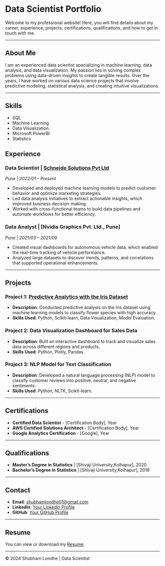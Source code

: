 # Data Scientist Portfolio

Welcome to my professional website! Here, you will find details about my career, experience, projects, certifications, qualifications, and how to get in touch with me.

---

## About Me
I am an experienced data scientist specializing in machine learning, data analysis, and data visualization. My passion lies in solving complex problems using data-driven insights to create tangible results. Over the years, I have worked on various data science projects that involve predictive modeling, statistical analysis, and creating intuitive visualizations.

---

## Skills
- SQL
- Machine Learning
- Data Visualization
- Microsoft PowerBI
- Statistics

## Experience

### Data Scientist | [Schneide Solutions Pvt Ltd](https://www.schneideit.com/)
*Pune* | *2022/01 – Present*
- Developed and deployed machine learning models to predict customer behavior and optimize marketing strategies.
- Led data analysis initiatives to extract actionable insights, which improved business decision-making.
- Worked with cross-functional teams to build data pipelines and automate workflows for better efficiency.
  
### Data Analyst | [Nvidia Graphics Pvt. Ltd., Pune]
*Pune* | *2021/03 – 2021/09*
- Created visual dashboards for autonomous vehicle data, which enabled the real-time tracking of vehicle performance.
- Analyzed large datasets to discover trends, patterns, and correlations that supported operational enhancements.

---

## Projects

### Project 1: [Predictive Analytics with the Iris Dataset](iris-project.md)
- **Description**: Conducted predictive analysis on the Iris dataset using machine learning models to classify flower species with high accuracy.
- **Skills Used**: Python, Scikit-learn, Data Visualization, Model Evaluation.

### Project 2: Data Visualization Dashboard for Sales Data
- **Description**: Built an interactive dashboard to track and visualize sales data across different regions and products.
- **Skills Used**: Python, Plotly, Pandas.

### Project 3: NLP Model for Text Classification
- **Description**: Developed a natural language processing (NLP) model to classify customer reviews into positive, neutral, and negative sentiments.
- **Skills Used**: Python, NLTK, Scikit-learn.

---

## Certifications
- **Certified Data Scientist** - [Certification Body], Year
- **AWS Certified Solutions Architect** - [Certification Body], Year
- **Google Analytics Certification** - [Google], Year

---

## Qualifications
- **Master’s Degree in Statistics** | [Shivaji University,Kolhapur], 2020
- **Bachelor’s Degree in Statistics** | [Shivaji University,Kolhapur], 2018

---

## Contact
- **Email**: [shubhamlondhe01@gmail.com](mailto:shubhamlondhe01@gmail.com)
- **LinkedIn**: [Your LinkedIn Profile](https://www.linkedin.com/in/shubhamlondhe/)
- **GitHub**: [Your GitHub Profile](https://github.com/shubhamlondhe96)

---

## Resume
You can view or download my [Resume](resume.pdf).

---

© 2024 Shubham Londhe | Data Scientist